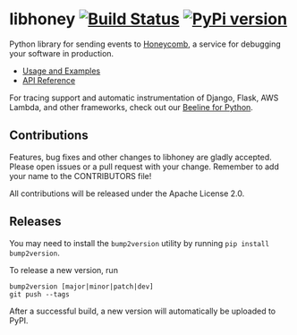 # libhoney [![Build Status](https://travis-ci.org/honeycombio/libhoney-py.svg?branch=master)](https://travis-ci.org/honeycombio/libhoney-py) [![PyPi version](https://badge.fury.io/py/libhoney.svg)](https://badge.fury.io/py/libhoney)

Python library for sending events to [Honeycomb](https://honeycomb.io), a service for debugging your software in production.

- [Usage and Examples](https://docs.honeycomb.io/sdk/python/)
- [API Reference](https://honeycombio.github.io/libhoney-py/)

For tracing support and automatic instrumentation of Django, Flask, AWS Lambda, and other frameworks, check out our [Beeline for Python](https://github.com/honeycombio/beeline-python).

## Contributions

Features, bug fixes and other changes to libhoney are gladly accepted. Please
open issues or a pull request with your change. Remember to add your name to the
CONTRIBUTORS file!

All contributions will be released under the Apache License 2.0.

## Releases

You may need to install the `bump2version` utility by running `pip install bump2version`.

To release a new version, run

```
bump2version [major|minor|patch|dev]
git push --tags
```

After a successful build, a new version will automatically be uploaded to PyPI.
